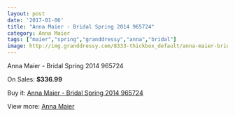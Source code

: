 ```yaml
---
layout: post
date: '2017-01-06'
title: "Anna Maier - Bridal Spring 2014 965724"
category: Anna Maier
tags: ["maier","spring","granddressy","anna","bridal"]
image: http://img.granddressy.com/8333-thickbox_default/anna-maier-bridal-spring-2014-965724.jpg
---
```

Anna Maier - Bridal Spring 2014 965724

On Sales: **$336.99**
<a href="https://www.granddressy.com/en/anna-maier/7563-anna-maier-bridal-spring-2014-965724.html"><amp-img layout="responsive" width="600" height="600" src="//img.granddressy.com/8333-thickbox_default/anna-maier-bridal-spring-2014-965724.jpg" alt="Anna Maier - Bridal Spring 2014 965724 0" /></a>

Buy it: [Anna Maier - Bridal Spring 2014 965724](https://www.granddressy.com/en/anna-maier/7563-anna-maier-bridal-spring-2014-965724.html "Anna Maier - Bridal Spring 2014 965724")

View more: [Anna Maier](https://www.granddressy.com/en/256-anna-maier "Anna Maier")